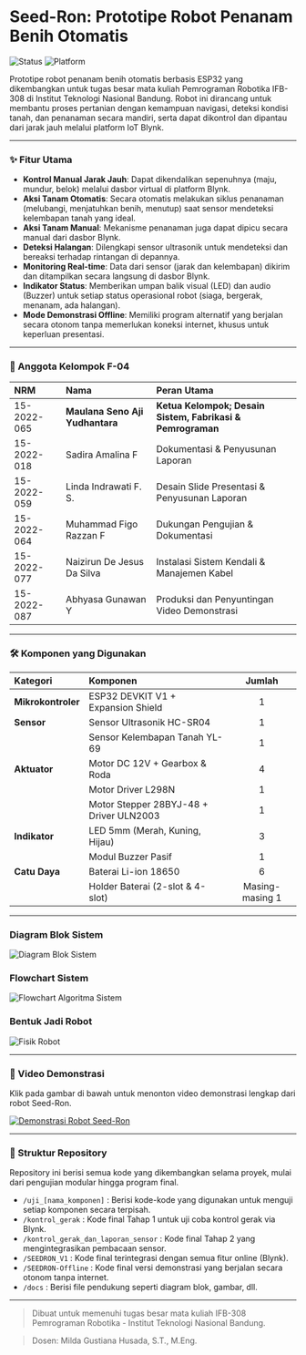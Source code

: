 # Seed-Ron: Prototipe Robot Penanam Benih Otomatis

![Status](https://img.shields.io/badge/status-completed-success) ![Platform](https://img.shields.io/badge/platform-ESP32%20%7C%20Arduino-blue)

Prototipe robot penanam benih otomatis berbasis ESP32 yang dikembangkan untuk tugas besar mata kuliah Pemrograman Robotika IFB-308 di Institut Teknologi Nasional Bandung. Robot ini dirancang untuk membantu proses pertanian dengan kemampuan navigasi, deteksi kondisi tanah, dan penanaman secara mandiri, serta dapat dikontrol dan dipantau dari jarak jauh melalui platform IoT Blynk.

---

### ✨ Fitur Utama

* **Kontrol Manual Jarak Jauh**: Dapat dikendalikan sepenuhnya (maju, mundur, belok) melalui dasbor virtual di platform Blynk.
* **Aksi Tanam Otomatis**: Secara otomatis melakukan siklus penanaman (melubangi, menjatuhkan benih, menutup) saat sensor mendeteksi kelembapan tanah yang ideal.
* **Aksi Tanam Manual**: Mekanisme penanaman juga dapat dipicu secara manual dari dasbor Blynk.
* **Deteksi Halangan**: Dilengkapi sensor ultrasonik untuk mendeteksi dan bereaksi terhadap rintangan di depannya.
* **Monitoring Real-time**: Data dari sensor (jarak dan kelembapan) dikirim dan ditampilkan secara langsung di dasbor Blynk.
* **Indikator Status**: Memberikan umpan balik visual (LED) dan audio (Buzzer) untuk setiap status operasional robot (siaga, bergerak, menanam, ada halangan).
* **Mode Demonstrasi Offline**: Memiliki program alternatif yang berjalan secara otonom tanpa memerlukan koneksi internet, khusus untuk keperluan presentasi.

---

### 👥 Anggota Kelompok F-04

| NRM | Nama | Peran Utama |
| :--- | :--- | :--- |
| 15-2022-065 | **Maulana Seno Aji Yudhantara** | **Ketua Kelompok; Desain Sistem, Fabrikasi & Pemrograman** |
| 15-2022-018 | Sadira Amalina F | Dokumentasi & Penyusunan Laporan |
| 15-2022-059 | Linda Indrawati F. S. | Desain Slide Presentasi & Penyusunan Laporan |
| 15-2022-064 | Muhammad Figo Razzan F | Dukungan Pengujian & Dokumentasi |
| 15-2022-077 | Naizirun De Jesus Da Silva | Instalasi Sistem Kendali & Manajemen Kabel |
| 15-2022-087 | Abhyasa Gunawan Y | Produksi dan Penyuntingan Video Demonstrasi |

---

### 🛠️ Komponen yang Digunakan

| Kategori | Komponen | Jumlah |
| :--- | :--- | :---: |
| **Mikrokontroler** | ESP32 DEVKIT V1 + Expansion Shield | 1 |
| **Sensor** | Sensor Ultrasonik HC-SR04 | 1 |
| | Sensor Kelembapan Tanah YL-69 | 1 |
| **Aktuator** | Motor DC 12V + Gearbox & Roda | 4 |
| | Motor Driver L298N | 1 |
| | Motor Stepper 28BYJ-48 + Driver ULN2003 | 1 |
| **Indikator** | LED 5mm (Merah, Kuning, Hijau) | 3 |
| | Modul Buzzer Pasif | 1 |
| **Catu Daya** | Baterai Li-ion 18650 | 6 |
| | Holder Baterai (2-slot & 4-slot) | Masing-masing 1 |

---

###  Diagram Blok Sistem
![Diagram Blok Sistem](docs/Revisi-DiagramBlokSeedRon.jpg)

### Flowchart Sistem
![Flowchart Algoritma Sistem](docs/FlowchartSistemSeedRon.jpg)

### Bentuk Jadi Robot
![Fisik Robot](docs/FisikRobot.jpg)

---

### 🎥 Video Demonstrasi

Klik pada gambar di bawah untuk menonton video demonstrasi lengkap dari robot Seed-Ron.

[![Demonstrasi Robot Seed-Ron](docs/thumbnail-video.png)](https://drive.google.com/file/d/1Osnr1ss_NfM5m6viLpX-DdSs46xqzNcz/view?usp=sharing)

---

### 📂 Struktur Repository

Repository ini berisi semua kode yang dikembangkan selama proyek, mulai dari pengujian modular hingga program final.

-   `/uji_[nama_komponen]` : Berisi kode-kode yang digunakan untuk menguji setiap komponen secara terpisah.
-   `/kontrol_gerak` : Kode final Tahap 1 untuk uji coba kontrol gerak via Blynk.
-   `/kontrol_gerak_dan_laporan_sensor` : Kode final Tahap 2 yang mengintegrasikan pembacaan sensor.
-   `/SEEDRON_V1` : Kode final terintegrasi dengan semua fitur online (Blynk).
-   `/SEEDRON-Offline` : Kode final versi demonstrasi yang berjalan secara otonom tanpa internet.
-   `/docs` : Berisi file pendukung seperti diagram blok, gambar, dll.

---

> Dibuat untuk memenuhi tugas besar mata kuliah IFB-308 Pemrograman Robotika - Institut Teknologi Nasional Bandung.

> Dosen: Milda Gustiana Husada, S.T., M.Eng.
